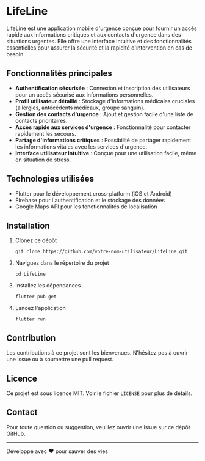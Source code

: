 
# LifeLine

LifeLine est une application mobile d'urgence conçue pour fournir un accès rapide aux informations critiques et aux contacts d'urgence dans des situations urgentes. Elle offre une interface intuitive et des fonctionnalités essentielles pour assurer la sécurité et la rapidité d'intervention en cas de besoin.

## Fonctionnalités principales

- **Authentification sécurisée** : Connexion et inscription des utilisateurs pour un accès sécurisé aux informations personnelles.
- **Profil utilisateur détaillé** : Stockage d'informations médicales cruciales (allergies, antécédents médicaux, groupe sanguin).
- **Gestion des contacts d'urgence** : Ajout et gestion facile d'une liste de contacts prioritaires.
- **Accès rapide aux services d'urgence** : Fonctionnalité pour contacter rapidement les secours.
- **Partage d'informations critiques** : Possibilité de partager rapidement les informations vitales avec les services d'urgence.
- **Interface utilisateur intuitive** : Conçue pour une utilisation facile, même en situation de stress.

## Technologies utilisées

- Flutter pour le développement cross-platform (iOS et Android)
- Firebase pour l'authentification et le stockage des données
- Google Maps API pour les fonctionnalités de localisation

## Installation

1. Clonez ce dépôt
   ```
   git clone https://github.com/votre-nom-utilisateur/LifeLine.git
   ```
2. Naviguez dans le répertoire du projet
   ```
   cd LifeLine
   ```
3. Installez les dépendances
   ```
   flutter pub get
   ```
4. Lancez l'application
   ```
   flutter run
   ```

## Contribution

Les contributions à ce projet sont les bienvenues. N'hésitez pas à ouvrir une issue ou à soumettre une pull request.

## Licence

Ce projet est sous licence MIT. Voir le fichier `LICENSE` pour plus de détails.

## Contact

Pour toute question ou suggestion, veuillez ouvrir une issue sur ce dépôt GitHub.

---

Développé avec ❤️ pour sauver des vies




